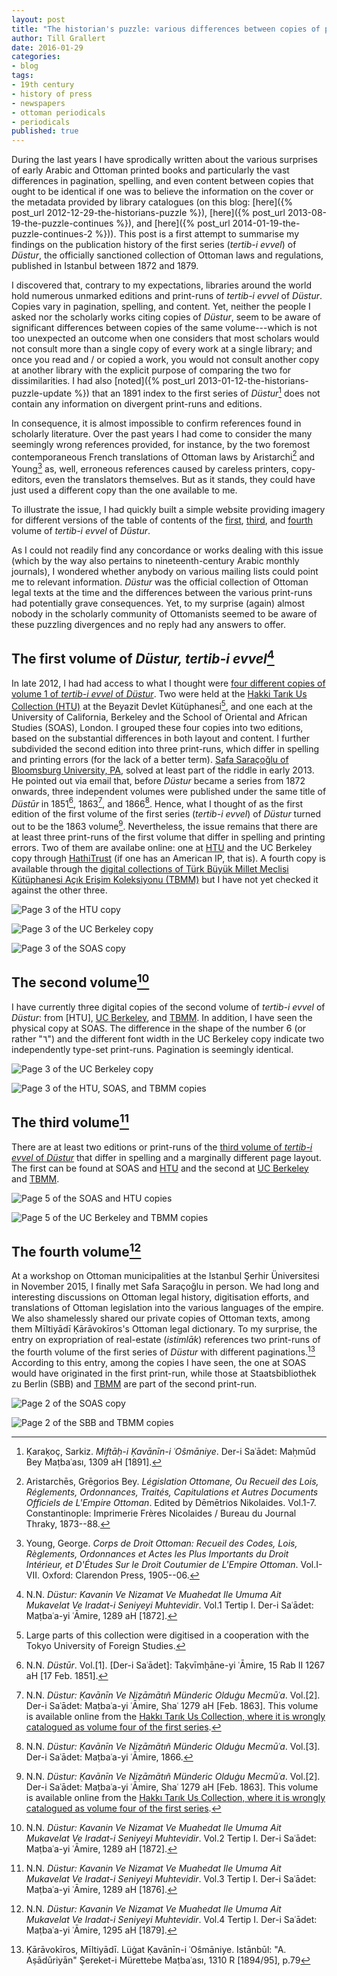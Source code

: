 ```yaml
---
layout: post
title: "The historian's puzzle: various differences between copies of printed periodicals that ought to be similar. The case of *Dūstur*"
author: Till Grallert
date: 2016-01-29
categories:
- blog
tags:
- 19th century
- history of press
- newspapers
- ottoman periodicals
- periodicals
published: true
---
```


During the last years I have sprodically written about the various surprises of early Arabic and Ottoman printed books and particularly the vast differences in pagination, spelling, and even content between copies that ought to be identical if one was to believe the information on the cover or the metadata provided by library catalogues (on this blog: [here]({% post_url 2012-12-29-the-historians-puzzle %}), [here]({% post_url 2013-08-19-the-puzzle-continues %}), and [here]({% post_url 2014-01-19-the-puzzle-continues-2 %})). This post is a first attempt to summarise my findings on the publication history of the first series (*tertib-i evvel*) of *Düstur*, the officially sanctioned collection of Ottoman laws and regulations, published in Istanbul between 1872 and 1879.

I discovered that, contrary to my expectations, libraries around the world hold numerous unmarked editions and print-runs of *tertib-i evvel* of *Düstur*. Copies vary in pagination, spelling, and content. Yet, neither the people I asked nor the scholarly works citing copies of *Düstur*, seem to be aware of significant differences between copies of the same volume---which is not too unexpected an outcome when one considers that most scholars would not consult more than a single copy of every work at a single library; and once you read and / or copied a work, you would not consult another copy at another library with the explicit purpose of comparing the two for dissimilarities. I had also [noted]({% post_url 2013-01-12-the-historians-puzzle-update %}) that an 1891 index to the first series of *Düstur*[^3] does not contain any information on divergent print-runs and editions.

[^3]:Ḳaraḳoç, Sarkiz. *Miftāḥ-i Ḳavānīn-i ʿOŝmāniye*. Der-i Saʿādet: Maḥmūd Bey Maṭbaʿası, 1309 aH [1891].

In consequence, it is almost impossible to confirm references found in scholarly literature. Over the past years I had come to consider the many seemingly wrong references provided, for instance, by the two foremost contemporaneous French translations of Ottoman laws by Aristarchi[^1] and Young[^2] as, well, erroneous references caused by careless printers, copy-editors, even the translators themselves. But as it stands, they could have just used a different copy than the one available to me.

[^1]:Aristarchēs, Grēgorios Bey. *Législation Ottomane, Ou Recueil des Lois, Réglements, Ordonnances, Traités, Capitulations et Autres Documents Officiels de L'Empire Ottoman*. Edited by Dēmētrios Nikolaides. Vol.1-7. Constantinople: Imprimerie Frères Nicolaides / Bureau du Journal Thraky, 1873--88.
[^2]:Young, George. *Corps de Droit Ottoman: Recueil des Codes, Lois, Règlements, Ordonnances et Actes les Plus Importants du Droit Intérieur, et D'Études Sur le Droit Coutumier de L'Empire Ottoman*. Vol.I-VII. Oxford: Clarendon Press, 1905--06.

To illustrate the issue, I had quickly built a simple website providing imagery for different versions of the table of contents of the
<a href="http://sitzextase.de/dustur/dustur-v01.html" target="_blank">first</a>, <a href="http://sitzextase.de/dustur/dustur-v03.html" target="_blank">third</a>, and <a href="http://sitzextase.de/dustur/dustur-v04.html" target="_blank">fourth</a> volume of *tertib-i evvel* of *Düstur*. 

As I could not readily find any concordance or works dealing with this issue (which by the way also pertains to nineteenth-century Arabic monthly journals), I wondered whether anybody on various mailing lists could point me to relevant information. *Düstur* was the official collection of Ottoman legal texts at the time and the differences between the various print-runs had potentially grave consequences. Yet, to my surprise (again) almost nobody in the scholarly community of Ottomanists seemed to be aware of these puzzling divergences and no reply had any answers to offer.

## The first volume of *Düstur, tertib-i evvel*[^8]

[^8]:N.N. *Düstur: Kavanin Ve Nizamat Ve Muahedat Ile Umuma Ait Mukavelat Ve Iradat-i Seniyeyi Muhtevidir*. Vol.1 Tertip I. Der-i Saʿādet: Maṭbaʿa-yi ʿĀmire, 1289 aH [1872].

In late 2012, I had had access to what I thought were <a href="http://sitzextase.de/dustur/dustur-v01.html" target="_blank">four different copies of volume 1 of *tertib-i evvel* of *Düstur*</a>. Two were held at the [Hakki Tarık Us Collection (HTU)](http://www.tufs.ac.jp/common/fs/asw/tur/htu/) at the Beyazit Devlet Kütüphanesi[^4], and one each at the University of California, Berkeley and the School of Oriental and African Studies (SOAS), London. I grouped these four copies into two editions, based on the substantial differences in both layout and content. I further subdivided the second edition into three print-runs, which differ in spelling and printing errors (for the lack of a better term).
[Safa Saraçoğlu of Bloomsburg University, PA,](http://www.bloomu.edu/saracoglu) solved at least part of the riddle in early 2013. He pointed out via email that, before *Düstur* became a series from 1872 onwards, three independent volumes were published under the same title of *Düstūr* in 1851[^5], 1863[^6], and 1866[^7].  Hence, what I thought of as the first edition of the first volume of the first series (*tertib-i evvel*) of *Düstur* turned out to be the 1863 volume[^6]. Nevertheless, the issue remains that there are at least three print-runs of the first volume that differ in spelling and printing errors. Two of them are availabe online: one at [HTU](http://www.tufs.ac.jp/common/fs/asw/tur/htu/data/HTU0576-01/index.djvu) and the UC Berkeley copy through [HathiTrust](http://hdl.handle.net/2027/uc1.b3094979) (if one has an American IP, that is). A fourth copy is available through the [digital collections of Türk Büyük Millet Meclisi Kütüphanesi Açık Erişim Koleksiyonu (TBMM)](http://acikerisim.tbmm.gov.tr:8080/xmlui/bitstream/handle/11543/67/199609231-c1.pdf) but I have not yet checked it against the other three.

<!-- appart from the apparent misprint of the last page number on p.3 in the HTU copy, I could immediately confirm my old claim of differences in spelling of between the UCB and SOAS copies. -->

<!-- ![Page 3 of the HTU copy]({{site.baseurl}}/assets/dustur/s1/v1/e02/pr01/htu/dustur-s1-v1-e02-pr01-htu-p0003.png) -->

![Page 3 of the HTU copy](/assets/dustur/s1/v1/e02/pr01/htu/dustur-s1-v1-e02-pr01-htu-p0003.png)

![Page 3 of the UC Berkeley copy](/assets/dustur/s1/v1/e02/pr03/ucb/dustur-s1-v1-e02-pr03-ucb-p0003.png)

![Page 3 of the SOAS copy](/assets/dustur/s1/v1/e02/pr02/soas/dustur-s1-v1-e02-pr02-soas-p0003.png)

[^4]:Large parts of this collection were digitised in a cooperation with the Tokyo University of Foreign Studies.
[^5]:N.N. *Düstūr*. Vol.[1]. [Der-i Saʿādet]: Taḳvīmḫāne-yi ʿĀmire, 15 Rab II 1267 aH [17 Feb. 1851].
[^6]:N.N. *Düstur: Ḳavānīn Ve Niẓāmātıñ Münderic Olduġu Mecmūʿa*. Vol.[2]. Der-i Saʿādet: Maṭbaʿa-yi ʿĀmire, Shaʿ 1279 aH [Feb. 1863]. This volume is available online from the [Hakkı Tarık Us Collection, where it is wrongly catalogued as volume four of the first series](http://www.tufs.ac.jp/common/fs/asw/tur/htu/data/HTU0576-06/index.djvu).
[^7]:N.N. *Düstur: Ḳavānīn Ve Niẓāmātıñ Münderic Olduġu Mecmūʿa*. Vol.[3]. Der-i Saʿādet: Maṭbaʿa-yi ʿĀmire, 1866.

## The second volume[^11]

[^11]:N.N. *Düstur: Kavanin Ve Nizamat Ve Muahedat Ile Umuma Ait Mukavelat Ve Iradat-i Seniyeyi Muhtevidir*. Vol.2 Tertip I. Der-i Saʿādet: Maṭbaʿa-yi ʿĀmire, 1289 aH [1872].

I have currently three digital copies of the second volume of *tertib-i evvel* of *Düstur*: from [HTU], [UC Berkeley](http://hdl.handle.net/2027/uc1.b3094980), and [TBMM](http://acikerisim.tbmm.gov.tr:8080/xmlui/bitstream/handle/11543/67/199609234-c2.pdf). In addition, I have seen the physical copy at SOAS. The difference in the shape of the number 6 (or rather "٦") and the different font width in the UC Berkeley copy indicate two independently type-set print-runs. Pagination is seemingly identical.

![Page 3 of the UC Berkeley copy](/assets/dustur/s1/v2/e01/pr02/ucb/dustur-s1-v2-e01-pr02-ucb-p0003.png)

![Page 3 of the HTU, SOAS, and TBMM copies](/assets/dustur/s1/v2/e01/pr01/htu/dustur-s1-v2-e01-pr01-htu-p0003.png)



## The third volume[^12]

[^12]:N.N. *Düstur: Kavanin Ve Nizamat Ve Muahedat Ile Umuma Ait Mukavelat Ve Iradat-i Seniyeyi Muhtevidir*. Vol.3 Tertip I. Der-i Saʿādet: Maṭbaʿa-yi ʿĀmire, 1289 aH [1876].

There are at least two editions or print-runs of the <a href="http://sitzextase.de/dustur/dustur-v03.html" target="_blank">third volume of *tertib-i evvel* of *Düstur*</a> that differ in spelling and a marginally different page layout. The first can be found at SOAS and [HTU](http://www.tufs.ac.jp/common/fs/asw/tur/htu/data/HTU0576-05/index.djvu) and the second at [UC Berkeley](http://hdl.handle.net/2027/uc1.b3094981) and [TBMM](http://acikerisim.tbmm.gov.tr:8080/xmlui/bitstream/handle/11543/67/199609242-c3.pdf).

![Page 5 of the SOAS and HTU copies](/assets/dustur/s1/v3/e01/pr01/htu/dustur-s1-v3-e01-pr01-htu-p0005.png)

![Page 5 of the UC Berkeley and TBMM copies](/assets/dustur/s1/v3/e02/pr01/ucb/dustur-s1-v3-e02-pr01-ucb-p0005.png)

## The fourth volume[^13]

[^13]:N.N. *Düstur: Kavanin Ve Nizamat Ve Muahedat Ile Umuma Ait Mukavelat Ve Iradat-i Seniyeyi Muhtevidir*. Vol.4 Tertip I. Der-i Saʿādet: Maṭbaʿa-yi ʿĀmire, 1295 aH [1879].

At a workshop on Ottoman municipalities at the Istanbul Şerhir Üniversitesi in November 2015, I finally met Safa Saraçoğlu in person. We had long and interesting discussions on Ottoman legal history, digitisation efforts, and translations of Ottoman legislation into the various languages of the empire. We also shamelessly shared our private copies of Ottoman texts, among them Mīltiyādī Ḳārāvokīros's Ottoman legal dictionary. To my surprise, the entry on expropriation of real-estate (*istimlāk*) references two print-runs of the fourth volume of the first series of *Düstur* with different paginations.[^10] According to this entry, among the copies I have seen, the one at SOAS would have originated in the first print-run, while those at Staatsbibliothek zu Berlin (SBB) and [TBMM](http://acikerisim.tbmm.gov.tr:8080/xmlui/bitstream/handle/11543/67/199609245-c4.pdf) are part of the second print-run.

![Page 2 of the SOAS copy](/assets/dustur/s1/v4/e01/pr01/soas/dustur-s1-v4-e01-pr01-soas-p0002.png)

![Page 2 of the SBB and TBMM copies](/assets/dustur/s1/v4/e02/pr01/tbmm/dustur-s1-v4-e02-pr01-tbmm-p0004.png)

[^10]:Ḳārāvokīros, Mīltiyādī. Lüġat Ḳavānīn-i ʿOŝmāniye. Istānbūl: "A. Aṣādūriyān" Şereket-i Mürettebe Maṭbaʿası, 1310 R [1894/95], p.79

<!-- Malik Sharif provides a great introduction to the history of *Düstur* in his recent book -->

<!-- Türk Büyük Millet Meclisi Kütüphanesi Açık Erişim Koleksiyonu (TBMM) -->
